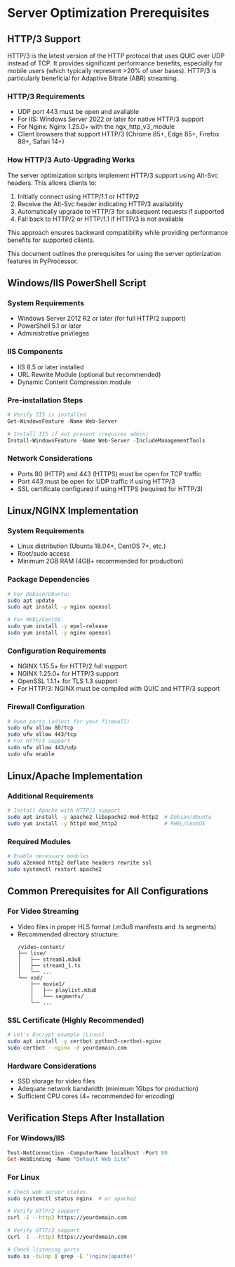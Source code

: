 # Server Optimization Prerequisites

## HTTP/3 Support

HTTP/3 is the latest version of the HTTP protocol that uses QUIC over UDP instead of TCP. It provides significant performance benefits, especially for mobile users (which typically represent >20% of user bases). HTTP/3 is particularly beneficial for Adaptive Bitrate (ABR) streaming.

### HTTP/3 Requirements

- UDP port 443 must be open and available
- For IIS: Windows Server 2022 or later for native HTTP/3 support
- For Nginx: Nginx 1.25.0+ with the ngx_http_v3_module
- Client browsers that support HTTP/3 (Chrome 85+, Edge 85+, Firefox 88+, Safari 14+)

### How HTTP/3 Auto-Upgrading Works

The server optimization scripts implement HTTP/3 support using Alt-Svc headers. This allows clients to:

1. Initially connect using HTTP/1.1 or HTTP/2
2. Receive the Alt-Svc header indicating HTTP/3 availability
3. Automatically upgrade to HTTP/3 for subsequent requests if supported
4. Fall back to HTTP/2 or HTTP/1.1 if HTTP/3 is not available

This approach ensures backward compatibility while providing performance benefits for supported clients.

This document outlines the prerequisites for using the server optimization features in PyProcessor.

## Windows/IIS PowerShell Script

### System Requirements
- Windows Server 2012 R2 or later (for full HTTP/2 support)
- PowerShell 5.1 or later
- Administrative privileges

### IIS Components
- IIS 8.5 or later installed
- URL Rewrite Module (optional but recommended)
- Dynamic Content Compression module

### Pre-installation Steps
```powershell
# Verify IIS is installed
Get-WindowsFeature -Name Web-Server

# Install IIS if not present (requires admin)
Install-WindowsFeature -Name Web-Server -IncludeManagementTools
```

### Network Considerations
- Ports 80 (HTTP) and 443 (HTTPS) must be open for TCP traffic
- Port 443 must be open for UDP traffic if using HTTP/3
- SSL certificate configured if using HTTPS (required for HTTP/3)

## Linux/NGINX Implementation

### System Requirements
- Linux distribution (Ubuntu 18.04+, CentOS 7+, etc.)
- Root/sudo access
- Minimum 2GB RAM (4GB+ recommended for production)

### Package Dependencies
```bash
# For Debian/Ubuntu:
sudo apt update
sudo apt install -y nginx openssl

# For RHEL/CentOS:
sudo yum install -y epel-release
sudo yum install -y nginx openssl
```

### Configuration Requirements
- NGINX 1.15.5+ for HTTP/2 full support
- NGINX 1.25.0+ for HTTP/3 support
- OpenSSL 1.1.1+ for TLS 1.3 support
- For HTTP/3: NGINX must be compiled with QUIC and HTTP/3 support

### Firewall Configuration
```bash
# Open ports (adjust for your firewall)
sudo ufw allow 80/tcp
sudo ufw allow 443/tcp
# For HTTP/3 support
sudo ufw allow 443/udp
sudo ufw enable
```

## Linux/Apache Implementation

### Additional Requirements
```bash
# Install Apache with HTTP/2 support
sudo apt install -y apache2 libapache2-mod-http2  # Debian/Ubuntu
sudo yum install -y httpd mod_http2               # RHEL/CentOS
```

### Required Modules
```bash
# Enable necessary modules
sudo a2enmod http2 deflate headers rewrite ssl
sudo systemctl restart apache2
```

## Common Prerequisites for All Configurations

### For Video Streaming
- Video files in proper HLS format (.m3u8 manifests and .ts segments)
- Recommended directory structure:
  ```
  /video-content/
  ├── live/
  │   ├── stream1.m3u8
  │   ├── stream1_1.ts
  │   └── ...
  └── vod/
      ├── movie1/
      │   ├── playlist.m3u8
      │   └── segments/
      └── ...
  ```

### SSL Certificate (Highly Recommended)
```bash
# Let's Encrypt example (Linux)
sudo apt install -y certbot python3-certbot-nginx
sudo certbot --nginx -d yourdomain.com
```

### Hardware Considerations
- SSD storage for video files
- Adequate network bandwidth (minimum 1Gbps for production)
- Sufficient CPU cores (4+ recommended for encoding)

## Verification Steps After Installation

### For Windows/IIS
```powershell
Test-NetConnection -ComputerName localhost -Port 80
Get-WebBinding -Name "Default Web Site"
```

### For Linux
```bash
# Check web server status
sudo systemctl status nginx  # or apache2

# Verify HTTP/2 support
curl -I --http2 https://yourdomain.com

# Verify HTTP/3 support
curl -I --http3 https://yourdomain.com

# Check listening ports
sudo ss -tulnp | grep -E '(nginx|apache)'
```
